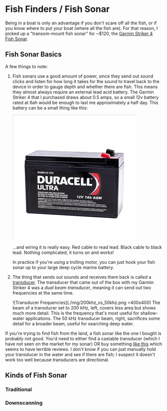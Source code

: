 # Fish Finders / Fish Sonar

Being in a boat is only an advantage if you don't scare off all the fish, or if
you know where to put your boat (where all the fish are). For that reason, I
picked up a "transom-mount fish sonar" for ~$120, the [Garmin Striker 4 Fish
Sonar](https://www.amazon.com/Garmin-010-01550-00-Striker-4/dp/B017NI17HQ).

## Fish Sonar Basics

A few things to note:

1. Fish sonars use a good amount of power, since they send out sound clicks and
   listen for how long it takes for the sound to travel back to the device in
   order to gauge depth and whether there are fish. This means they almost
   always require an external lead acid battery. The Garmin Striker 4 that I
   purchased draws about 0.5 amps, so a small 12v battery rated at 6ah would be
   enough to last me approximately a half day. This battery can be a small thing
   like this:

   ![A small lead-acid battery](./img/lead_acid_battery.jpg)

   ...and wiring it is really easy. Red cable to read lead. Black cable to black
   lead. Nothing complicated, it turns on and works!

   In practice if you're using a trolling motor, you can just hook your fish
   sonar up to your large deep cycle marine battery.

2. The thing that sends out sounds and receives them back is called a
   [transducer](). The transducer that came out of the box with my Garmin
   Striker 4 was a _dual beam transducer_, meaning it can send out two
   frequencies at the same time.

   ![Transducer Frequencies](./img/200khz_vs_50khz.png =400x400)
   The beam of a transducer set to 200 kHz, left, covers less area but shows
   much more detail. This is the frequency that's most useful for shallow-water
   applications. The 50 kHz transducer beam, right, sacrifices some detail for a
   broader beam, useful for searching deep water.


If you're trying to find fish from the land, a fish sonar like the one I bought
is probably not good. You'd need to either find a castable transducer (which I
have not seen on the market for my sonar) OR buy something [like
this](https://www.amazon.com/iBobber-Wireless-Bluetooth-Android-devices/dp/B00LEA2FS0)
which seems to have terrible reviews. I don't know if you can just manually hold
your transducer in the water and see if there are fish; I suspect it doesn't
work too well because transducers are directional.

## Kinds of Fish Sonar

### Traditional

### Downscanning
